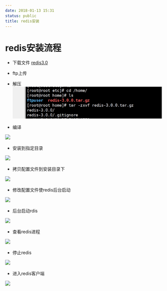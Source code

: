 ```yaml
---
date: 2018-01-13 15:31
status: public
title: redis安装
---
```


# redis安装流程
* 下载文件 [redis3.0](https://pan.baidu.com/s/1eTOJJvO)  

*  ftp上传  

*  解压  
![](_image/redis安装/15-39-26.jpg)

*  编译  

![](./_image/15-40-19.jpg)  

* 安装到指定目录  

![](./_image/15-41-18.jpg)  
*  拷贝配置文件到安装目录下  

![](./_image/15-44-20.jpg)
*  修改配置文件使redis后台启动  

![](./_image/15-47-48.jpg)
*  后台启动rdis  

![](./_image/15-49-12.jpg)
*  查看redis进程  

![](./_image/15-50-26.jpg)
*  停止redis  

![](./_image/15-54-29.jpg)

*  进入redis客户端  

![](./_image/15-51-49.jpg)
